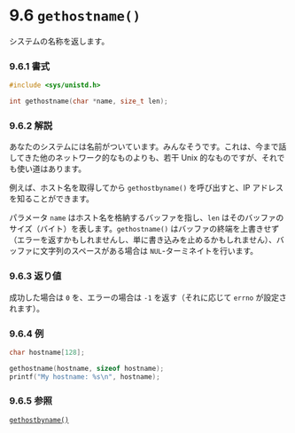 # 9.6 `gethostname()`

システムの名称を返します。

### 9.6.1 書式

```c
#include <sys/unistd.h>

int gethostname(char *name, size_t len);
```

### 9.6.2 解説

あなたのシステムには名前がついています。みんなそうです。これは、今まで話してきた他のネットワーク的なものよりも、若干 Unix 的なものですが、それでも使い道はあります。

例えば、ホスト名を取得してから `gethostbyname()` を呼び出すと、IP アドレスを知ることができます。

パラメータ `name` はホスト名を格納するバッファを指し、`len` はそのバッファのサイズ（バイト）を表します。`gethostname()` はバッファの終端を上書きせず（エラーを返すかもしれませんし、単に書き込みを止めるかもしれません）、バッファに文字列のスペースがある場合は `NUL`-ターミネイトを行います。

### 9.6.3 返り値

成功した場合は `0` を、エラーの場合は `-1` を返す（それに応じて `errno` が設定されます）。

### 9.6.4 例

```c
char hostname[128];

gethostname(hostname, sizeof hostname);
printf("My hostname: %s\n", hostname);
```

### 9.6.5 参照

[`gethostbyname()`](#gethostbynameman)
